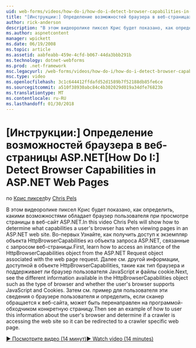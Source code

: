 ```yaml
---
uid: web-forms/videos/how-do-i/how-do-i-detect-browser-capabilities-in-aspnet-web-pages
title: "[Инструкции:] Определение возможностей браузера в веб-страницах ASP.NET | Документы Microsoft"
author: rick-anderson
description: "В этом видеоролике пиксел Крис будет показано, как определить, какими возможностями обладает браузер пользователя при просмотре страницы в веб-сайт ASP.NET. Во-первых, узнайте, как счет..."
ms.author: aspnetcontent
manager: wpickett
ms.date: 06/19/2008
ms.topic: article
ms.assetid: aabfeabb-459e-4cfd-b067-44da3bbb291b
ms.technology: dotnet-webforms
ms.prod: .net-framework
msc.legacyurl: /web-forms/videos/how-do-i/how-do-i-detect-browser-capabilities-in-aspnet-web-pages
msc.type: video
ms.openlocfilehash: 3c1c644412ffdafd52d1589b7f52188db85fe6ce
ms.sourcegitcommit: a510f38930abc84c4b302029d019a34dfe76823b
ms.translationtype: MT
ms.contentlocale: ru-RU
ms.lasthandoff: 01/30/2018
---
```

<a name="how-do-i-detect-browser-capabilities-in-aspnet-web-pages"></a><span data-ttu-id="65f92-104">[Инструкции:] Определение возможностей браузера в веб-страницы ASP.NET</span><span class="sxs-lookup"><span data-stu-id="65f92-104">[How Do I:] Detect Browser Capabilities in ASP.NET Web Pages</span></span>
====================
<span data-ttu-id="65f92-105">по [Крис пиксел](https://twitter.com/chrispels)</span><span class="sxs-lookup"><span data-stu-id="65f92-105">by [Chris Pels](https://twitter.com/chrispels)</span></span>

<span data-ttu-id="65f92-106">В этом видеоролике пиксел Крис будет показано, как определить, какими возможностями обладает браузер пользователя при просмотре страницы в веб-сайт ASP.NET.</span><span class="sxs-lookup"><span data-stu-id="65f92-106">In this video Chris Pels will show how to determine what capabilities a user's browser has when viewing pages in an ASP.NET web site.</span></span> <span data-ttu-id="65f92-107">Во-первых Узнайте, как получить доступ к экземпляр объекта HttpBrowserCapabilities из объекта запроса ASP.NET, связанные с запросом веб-страницы.</span><span class="sxs-lookup"><span data-stu-id="65f92-107">First, learn how to access an instance of the HttpBrowserCapabilities object from the ASP.NET Request object associated with the web page request.</span></span> <span data-ttu-id="65f92-108">Далее см. другой информации, доступной в объекте HttpBrowserCapabilities, такие как тип браузера и поддерживает ли браузер пользователя JavaScript и файлы cookie.</span><span class="sxs-lookup"><span data-stu-id="65f92-108">Next, see the different information available in the HttpBrowserCapabilities object such as the type of browser and whether the user's browser supports JavaScript and Cookies.</span></span> <span data-ttu-id="65f92-109">Затем см. пример для пользователя эти сведения о браузере пользователя и определить, если сканер обращается к веб-сайта, может быть перенаправлен на программой-обходчиком конкретную страницу.</span><span class="sxs-lookup"><span data-stu-id="65f92-109">Then see an example of how to user this information about the user's browser and determine if a crawler is accessing the web site so it can be redirected to a crawler specific web page.</span></span>

[<span data-ttu-id="65f92-110">&#9654; Посмотрите видео (14 минут)</span><span class="sxs-lookup"><span data-stu-id="65f92-110">&#9654; Watch video (14 minutes)</span></span>](https://channel9.msdn.com/Blogs/ASP-NET-Site-Videos/how-do-i-detect-browser-capabilities-in-aspnet-web-pages)
